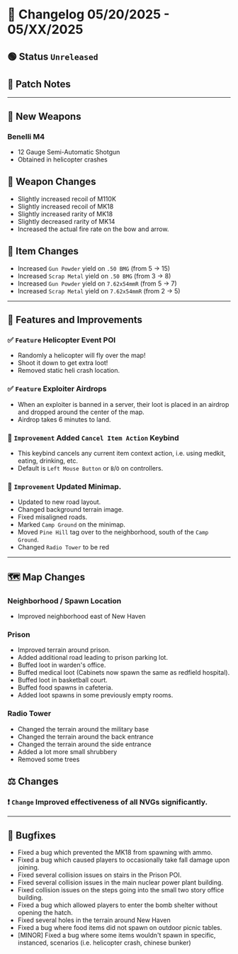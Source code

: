 # 📑 Changelog 05/20/2025 - 05/XX/2025

## 🟢 Status `Unreleased`

## 💬 Patch Notes

________

## 🔫 New Weapons

### Benelli M4
- 12 Gauge Semi-Automatic Shotgun
- Obtained in helicopter crashes

## 🔫 Weapon Changes
- Slightly increased recoil of M110K
- Slightly increased recoil of MK18
- Slightly increased rarity of MK18
- Slightly decreased rarity of MK14
- Increased the actual fire rate on the bow and arrow.

## 🔫 Item Changes
- Increased `Gun Powder` yield on `.50 BMG` (from 5 -> 15)
- Increased `Scrap Metal` yield on `.50 BMG` (from 3 -> 8)
- Increased `Gun Powder` yield on `7.62x54mmR` (from 5 -> 7)
- Increased `Scrap Metal` yield on `7.62x54mmR` (from 2 -> 5)

________

## 📢 Features and Improvements

### ✅ `Feature` Helicopter Event POI
- Randomly a helicopter will fly over the map!
- Shoot it down to get extra loot!
- Removed static heli crash location.

### ✅ `Feature` Exploiter Airdrops
- When an exploiter is banned in a server, their loot is placed in an airdrop and dropped around the center of the map.
- Airdrop takes 6 minutes to land.

### 🔼 `Improvement` Added `Cancel Item Action` Keybind
- This keybind cancels any current item context action, i.e. using medkit, eating, drinking, etc.
- Default is `Left Mouse Button` or `B`/`O` on controllers.

### 🔼 `Improvement` Updated Minimap.
- Updated to new road layout.
- Changed background terrain image.
- Fixed misaligned roads.
- Marked `Camp Ground` on the minimap.
- Moved `Pine Hill` tag over to the neighborhood, south of the `Camp Ground`.
- Changed `Radio Tower` to be red

________

## 🗺️ Map Changes

### Neighborhood / Spawn Location
- Improved neighborhood east of New Haven

### Prison
- Improved terrain around prison.
- Added additional road leading to prison parking lot.
- Buffed loot in warden's office.
- Buffed medical loot (Cabinets now spawn the same as redfield hospital).
- Buffed loot in basketball court.
- Buffed food spawns in cafeteria.
- Added loot spawns in some previously empty rooms.

### Radio Tower
- Changed the terrain around the military base
- Changed the terrain around the back entrance
- Changed the terrain around the side entrance
- Added a lot more small shrubbery
- Removed some trees

## ⚖️ Changes

### ❗ `Change` Improved effectiveness of all NVGs significantly.

________

## 🐛 Bugfixes
- Fixed a bug which prevented the MK18 from spawning with ammo.
- Fixed a bug which caused players to occasionally take fall damage upon joining.
- Fixed several collision issues on stairs in the Prison POI.
- Fixed several collision issues in the main nuclear power plant building.
- Fixed collision issues on the steps going into the small two story office building.
- Fixed a bug which allowed players to enter the bomb shelter without opening the hatch.
- Fixed several holes in the terrain around New Haven
- Fixed a bug where food items did not spawn on outdoor picnic tables.
- [MINOR] Fixed a bug where some items wouldn't spawn in specific, instanced, scenarios (i.e. helicopter crash, chinese bunker)
